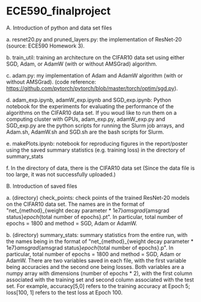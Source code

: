 # ECE590_finalproject

A. Introduction of python and data set files

a. resnet20.py and pruned_layers.py: the implementation of ResNet-20 (source: ECE590 Homework 3).

b. train_util: training an architecture on the CIFAR10 data set using either SGD, Adam, or AdamW (with or without AMSGrad) algorithm.

c. adam.py: my implementation of Adam and AdamW algorithm (with or without AMSGrad).
(code reference: https://github.com/pytorch/pytorch/blob/master/torch/optim/sgd.py).

d. adam_exp.ipynb, adamW_exp.ipynb and SGD_exp.ipynb: Python notebook for the experiments for evaluating the performance of the algorithms on the CIFAR10 data set. If you woud like to run them on a computing cluster with GPUs, adam_exp.py, adamW_exp.py and SGD_exp.py are the python scripts for running the Slurm job arrays, and Adam.sh, AdamW.sh and SGD.sh are the bash scripts for Slurm.

e. makePlots.ipynb: notebook for reproducing figures in the report/poster using the saved summary statistics (e.g. training loss) in the directory of summary_stats

f. In the directory of data, there is the CIFAR10 data set (Since the data file is too large, it was not successfully uploaded.)




B. Introduction of saved files 

a. (directory) check_points: check points of the trained ResNet-20 models on the CIFAR10 data set. The names are in the format of "net_{method}_{weight decay parameter * 1e7}_amsgrad_{amsgrad status}_epoch_{total number of epochs}.pt". In particular, total number of epochs = 1800 and method = SGD, Adam or AdamW.

b. (directory) summary_stats: summary statistics from the entire run, with the names being in the format of  "net_{method}_{weight decay parameter * 1e7}_amsgrad_{amsgrad status}_epoch_{total number of epochs}.p". In particular, total number of epochs = 1800 and method = SGD, Adam or AdamW. There are two variables saved in each file, with the first variable being accuracies and the second one being losses. Both variables are a numpy array with dimensions (number of epochs * 2), with the first column associated with the training set and second column associated with the test set. For example, accuracy[5,0] refers to the training accuracy at Epoch 5; loss[100, 1] refers to the test loss at Epoch 100.

